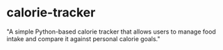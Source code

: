 # calorie-tracker
"A simple Python-based calorie tracker that allows users to manage food intake and compare it against personal calorie goals."
